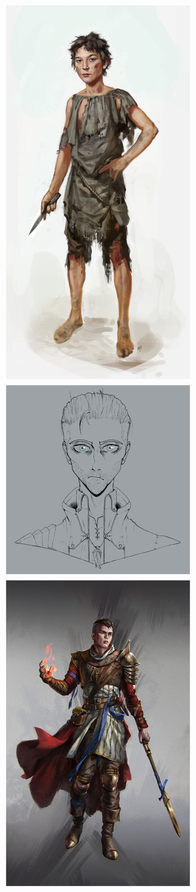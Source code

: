 ![Urchin](images/StreetUrchin.jpg "Urchin")

![Young](images/Young.png "Young")

![FlamingFist](images/FlamingFist.jpg "FlamingFist")
